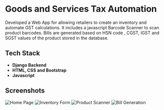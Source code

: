 
# Goods and Services Tax Automation
Developed a Web App for allowing retailers to create an inventory and automate GST calculations. It includes a javascript Barcode Scanner to scan product barcodes. Bills are generated based on HSN code , CGST, IGST and SGST values of the product stored in the database.

## Tech Stack
- **Django Backend**
- **HTML, CSS and Bootstrap**
- **Javascript**


## Screenshots
![Home Page](https://i.imgur.com/Eh7XJe2.png)
![Inventory Form](https://i.imgur.com/mccinOn.png)
![Product Scanner](https://i.imgur.com/K1c32m9.png)
![Bill Generation](https://i.imgur.com/54vJKM8.png)

